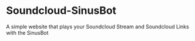 # Soundcloud-SinusBot
A simple website that plays your Soundcloud Stream and Soundcloud Links with the SinusBot
